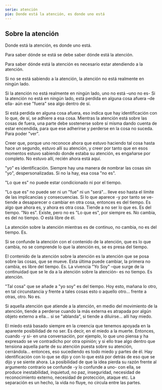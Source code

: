 ```yaml
---
serie: atención
pie: Donde está la atención, es donde uno está
---
```


## Sobre la atención

Donde está la atención, es donde uno está.

Para saber dónde se está se debe saber dónde está la atención.

Para saber dónde está la atención es necesario estar atendiendo a la atención.

Si no se está sabiendo a la atención, la atención no está realmente en ningún lado.

Si la atención no está realmente en ningún lado, uno no está –uno no es-
Si la atención no está en ningún lado, está perdida en alguna cosa afuera –de ella- aún ese "fuera" sea algo dentro de sí.

Si está perdida en alguna cosa afuera, eso indica que hay identificación con lo que, de sí, se adhiere a esa cosa.
Mientras la atención está sobre las cosas de fuera, una parte debe sostenerse sobre sí misma dando cuenta de estar encendida, para que ese adherirse y perderse en la cosa no suceda. Para poder "ver".

Creer que, porque uno reconoce ahora que estuvo haciendo tal cosa hasta hace un segundo, estuvo allí su atención, y creer por tanto que en esos momentos estuvo sabiendo donde estaba su atención, es engañarse por completo. No estuvo allí, recién ahora está aquí.

"yo" es identificación. Siempre hay una manera de nombrar las cosas sin "yo", despersonalizadas. Si no la hay, esa cosa "no es".

"Lo que es" no puede estar condicionado ni por el tiempo.

"Lo que es" no puede ser ni un "fue" ni un "será"… lleve eso hasta el límite de las implicancias y consecuencias.
Si lo que aparece -y por tanto se ve- tiende a desaparecer o cambiar en otra cosa, entonces es del tiempo. Es algo que ahora es, y ahora es otra cosa. Tiende a no ser lo que es. Es del tiempo. "No es". Existe, pero no es
"Lo que es", por siempre es. No cambia, es del no tiempo. O está libre de él.

La atención sobre la atención mientras es de continuo, no cambia, no es del tiempo. Es.

Si se confunde la atención con el contenido de la atención, que es lo que cambia, no se comprende lo que la atención es, se es presa del tiempo.

El contenido de la atención sobre la atención es la atención que se posa sobre las cosas, que se mueve. Esta última puede cambiar, la primera no cambia, es libre del tiempo. Es.
La vivencia "Yo Soy" –que surge de la continuidad que se le da a la atención sobre la atención- es no tiempo. Es atención.


"Tal cosa" que se añade a "yo soy" es del tiempo. Hoy esto, mañana lo otro, en tal circunstancia y frente a tales cosas esto o aquello otro… frente a otras, otro. No es.

Si aquella atención que atiende a la atención, en medio del movimiento de la atención, tiende a perderse cuando la más externa es atrapada por algún objeto externo a ella… si se "ablanda", si tiende a diluirse… allí hay miedo.

El miedo está basado siempre en la creencia que tenemos apoyada en la aparente posibilidad de no ser. Es decir, en el miedo a la muerte.
Entonces, cuando -y si- en una conversación, por ejemplo, lo que uno piensa y ha expresado se ve contradicho por otra opinión; y si ello trae algo dentro que tensiona aquella parte de su atención puesta sobre su atención, cerrándola… entonces, eso sucediendo es todo miedo y partes de él. Hay identificación con lo que se dijo y con lo que está por detrás de eso que se dijo y se siente ahora. La posibilidad de que la idea pierda su razón frente al argumento contrario se confunde -y lo confunde a uno- con ella, se produce inestabilidad, inquietud, no paz, inseguridad, necesidad de reconocimiento externo, necesidad de protección, ataque etc. La separación es un hecho, la vida no fluye, no circula entre las partes.

